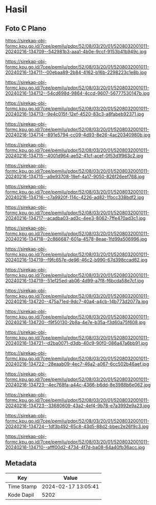 # Hasil

## Foto C Plano

https://sirekap-obj-formc.kpu.go.id/7cee/pemilu/pdpr/52/08/03/20/01/5208032001011-20240216-134709--542981b3-aaa1-4b0e-9ccf-9153b41b949c.jpg

https://sirekap-obj-formc.kpu.go.id/7cee/pemilu/pdpr/52/08/03/20/01/5208032001011-20240216-134711--00ebaa89-2b84-4162-b16b-2298223c1e8b.jpg

https://sirekap-obj-formc.kpu.go.id/7cee/pemilu/pdpr/52/08/03/20/01/5208032001011-20240216-134712--54cd698d-9864-4ccd-9607-56777530147b.jpg

https://sirekap-obj-formc.kpu.go.id/7cee/pemilu/pdpr/52/08/03/20/01/5208032001011-20240216-134713--9e4c015f-12ef-4520-83c3-a8fabeb92371.jpg

https://sirekap-obj-formc.kpu.go.id/7cee/pemilu/pdpr/52/08/03/20/01/5208032001011-20240216-134714--891e5794-cc09-4d93-8e26-4ac20340980b.jpg

https://sirekap-obj-formc.kpu.go.id/7cee/pemilu/pdpr/52/08/03/20/01/5208032001011-20240216-134715--4001d964-ae52-41cf-acef-0f53d1f963c2.jpg

https://sirekap-obj-formc.kpu.go.id/7cee/pemilu/pdpr/52/08/03/20/01/5208032001011-20240216-134715--a9e93708-19ef-4a17-9050-826f26eef768.jpg

https://sirekap-obj-formc.kpu.go.id/7cee/pemilu/pdpr/52/08/03/20/01/5208032001011-20240216-134716--c7a9920f-114c-4226-ad82-1fbcc338bdf2.jpg

https://sirekap-obj-formc.kpu.go.id/7cee/pemilu/pdpr/52/08/03/20/01/5208032001011-20240216-134717--acadba03-ad3c-4ee3-8062-7ffe470ad3c1.jpg

https://sirekap-obj-formc.kpu.go.id/7cee/pemilu/pdpr/52/08/03/20/01/5208032001011-20240216-134718--2c866687-601a-4578-8eae-1fd99a506996.jpg

https://sirekap-obj-formc.kpu.go.id/7cee/pemilu/pdpr/52/08/03/20/01/5208032001011-20240216-134719--f9fc657e-de96-46c2-b990-67d398ccad62.jpg

https://sirekap-obj-formc.kpu.go.id/7cee/pemilu/pdpr/52/08/03/20/01/5208032001011-20240216-134719--51ef25ed-ab06-4d99-a7f8-f6bcda58e7cf.jpg

https://sirekap-obj-formc.kpu.go.id/7cee/pemilu/pdpr/52/08/03/20/01/5208032001011-20240216-134720--475a71ed-9dc7-40a4-a4cb-14b773d2077a.jpg

https://sirekap-obj-formc.kpu.go.id/7cee/pemilu/pdpr/52/08/03/20/01/5208032001011-20240216-134720--f9f50130-2b8a-4e7e-b35a-f3d60a75f608.jpg

https://sirekap-obj-formc.kpu.go.id/7cee/pemilu/pdpr/52/08/03/20/01/5208032001011-20240216-134721--d2ba0071-d3db-40c9-90f0-086a47a6bb91.jpg

https://sirekap-obj-formc.kpu.go.id/7cee/pemilu/pdpr/52/08/03/20/01/5208032001011-20240216-134722--28eaab09-4ec7-46a2-a067-6cc502b46aef.jpg

https://sirekap-obj-formc.kpu.go.id/7cee/pemilu/pdpr/52/08/03/20/01/5208032001011-20240216-134723--4ec768fa-a44c-4366-b6dd-8e3988b6e062.jpg

https://sirekap-obj-formc.kpu.go.id/7cee/pemilu/pdpr/52/08/03/20/01/5208032001011-20240216-134723--33680609-43a2-4ef4-9b78-e7a3992e9a23.jpg

https://sirekap-obj-formc.kpu.go.id/7cee/pemilu/pdpr/52/08/03/20/01/5208032001011-20240216-134724--1df3b492-65c8-43d5-88d2-bbec2e26f9c3.jpg

https://sirekap-obj-formc.kpu.go.id/7cee/pemilu/pdpr/52/08/03/20/01/5208032001011-20240216-134710--afff00d2-4734-4f7d-ba08-64a40fb36acc.jpg


## Metadata

| Key        | Value               |
| ---------- | ------------------- |
| Time Stamp | 2024-02-17 13:05:41 |
| Kode Dapil | 5202                |



